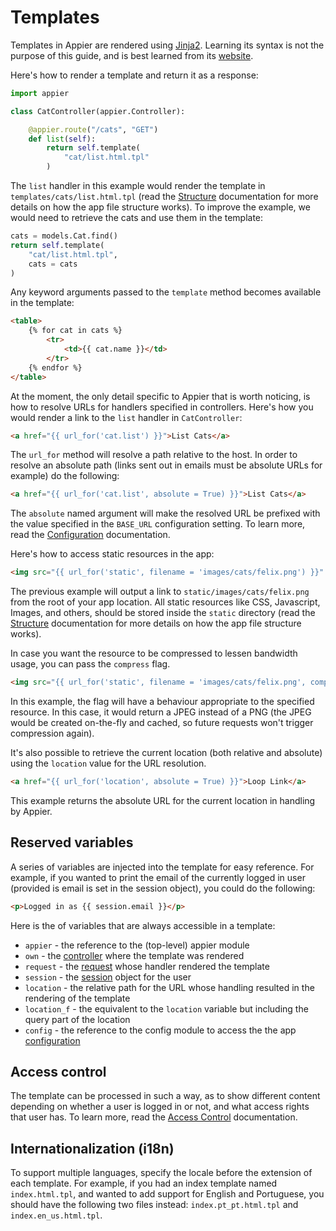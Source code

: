 # Templates

Templates in Appier are rendered using [Jinja2](http://jinja.pocoo.org/). Learning
its syntax is not the purpose of this guide, and is best learned from its
[website](http://jinja.pocoo.org/).

Here's how to render a template and return it as a response:

```python
import appier

class CatController(appier.Controller):

    @appier.route("/cats", "GET")
    def list(self):
        return self.template(
            "cat/list.html.tpl"
        )
```

The `list` handler in this example would render the template in
`templates/cats/list.html.tpl` (read the [Structure](structure.md)
documentation for more details on how the app file structure works).
To improve the example, we would need to retrieve the cats and use
them in the template:

```python
cats = models.Cat.find()
return self.template(
    "cat/list.html.tpl",
    cats = cats
)
```

Any keyword arguments passed to the `template` method becomes available in the template:

```html
<table>
    {% for cat in cats %}
        <tr>
            <td>{{ cat.name }}</td>
        </tr>
    {% endfor %}
</table>
```

At the moment, the only detail specific to Appier that is worth noticing, is how to resolve
URLs for handlers specified in controllers. Here's how you would render a link to the
`list` handler in `CatController`:

```html
<a href="{{ url_for('cat.list') }}">List Cats</a>
```

The `url_for` method will resolve a path relative to the host. In order to resolve an absolute path
(links sent out in emails must be absolute URLs for example) do the following:

```html
<a href="{{ url_for('cat.list', absolute = True) }}">List Cats</a>
```

The `absolute` named argument will make the resolved URL be prefixed with the value specified
in the `BASE_URL` configuration setting. To learn more, read the [Configuration](configuration.md)
documentation.

Here's how to access static resources in the app:

```html
<img src="{{ url_for('static', filename = 'images/cats/felix.png') }}" />
```

The previous example will output a link to `static/images/cats/felix.png` from
the root of your app location. All static resources like CSS, Javascript, Images,
and others, should be stored inside the `static` directory (read the [Structure](structure.md)
documentation for more details on how the app file structure works).

In case you want the resource to be compressed to lessen bandwidth usage, you can pass the `compress` flag.

```html
<img src="{{ url_for('static', filename = 'images/cats/felix.png', compress = True) }}" />
```

In this example, the flag will have a behaviour appropriate to the specified resource.
In this case, it would return a JPEG instead of a PNG (the JPEG would be created on-the-fly
and cached, so future requests won't trigger compression again).

It's also possible to retrieve the current location (both relative and absolute) using the
`location` value for the URL resolution.

```html
<a href="{{ url_for('location', absolute = True) }}">Loop Link</a>
```

This example returns the absolute URL for the current location in handling by Appier.

## Reserved variables

A series of variables are injected into the template for easy reference. For example,
if you wanted to print the email of the currently logged in user (provided is email
is set in the session object), you could do the following:

```html
<p>Logged in as {{ session.email }}</p>
```

Here is the of variables that are always accessible in a template:

* `appier` - the reference to the (top-level) appier module
* `own` - the [controller](controllers.md) where the template was rendered
* `request` - the [request](requests.md) whose handler rendered the template
* `session` - the [session](sessions.md) object for the user
* `location` - the relative path for the URL whose handling resulted in the rendering of the template
* `location_f` - the equivalent to the `location` variable but including the query part of the location
* `config` - the reference to the config module to access the the app [configuration](configuration.md)

## Access control

The template can be processed in such a way, as to show different content depending
on whether a user is logged in or not, and what access rights that user has. To learn
more, read the [Access Control](access_control.md) documentation.

## Internationalization (i18n)

To support multiple languages, specify the locale before the extension of each template.
For example, if you had an index template named `index.html.tpl`, and wanted to add support
for English and Portuguese, you should have the following two files instead: `index.pt_pt.html.tpl`
and `index.en_us.html.tpl`.
